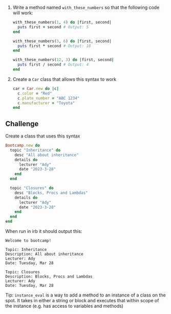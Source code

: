1. Write a method named `with_these_numbers` so that the following code will work:
    
    ```ruby
    with_these_numbers(1, 4) do |first, second|
      puts first + second # Output: 5
    end
    
    with_these_numbers(3, 6) do |first, second|
      puts first * second # Output: 18
    end
    
    with_these_numbers(12, 3) do |first, second|
      puts first / second # Output: 4
    end
    ```
    
2. Create a `Car` class that allows this syntax to work
    
    ```ruby
    car = Car.new do |c|
      c.color = "Red"
      c.plate_number = "ABC 1234"
      c.manufacturer = "Toyota"
    end
    ```
    

## Challenge

Create a class that uses this syntax

```ruby
Bootcamp.new do
  topic "Inheritance" do
    desc "All about inheritance"
    details do
      lecturer "Ady"
      date "2023-3-28"
    end
  end

  topic "Closures" do
    desc "Blocks, Procs and Lambdas"
    details do
      lecturer "Ady"
      date "2023-3-28"
    end
  end
end
```

When run in irb it should output this:

```
Welcome to bootcamp!

Topic: Inheritance
Description: All about inheritance
Lecturer: Ady
Date: Tuesday, Mar 28

Topic: Closures
Description: Blocks, Procs and Lambdas
Lecturer: Ady
Date: Tuesday, Mar 28
```

Tip: `instance_eval` is a way to add a method to an instance of a class on the spot. It takes in either a string or block and executes that within scope of the instance (e.g. has access to variables and methods)
